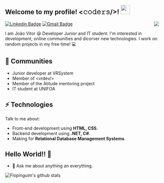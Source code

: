 <h2> Welcome to my profile! <𝚌𝚘𝚍𝚎𝚛𝚜/>! <img src="https://media.tenor.com/PyjNatcnVYUAAAAi/club-penguin-mopping.gif" width="30px"></h2>

<img align='right' src='https://media.tenor.com/W5qtl0HYoLYAAAAi/catscafe-penguin.gif' width='"'>

[![Linkedin Badge](https://img.shields.io/badge/-João_Vitor_Damasceno-blue?style=flat-square&logo=Linkedin&logoColor=white&link=https://www.linkedin.com/in/harshkumarkhatri/)](https://www.linkedin.com/in/joão-vitor-damasceno-43b161164/) 
[![Gmail Badge](https://img.shields.io/badge/-08joaovitor01@gmail.com-c14438?style=flat-square&logo=Gmail&logoColor=white&link=mailto:08joaovitor01@gmail.com)](mailto:08joaovitor01@gmail.com)

I am João Vitor 😃 Developer Junior and IT student. I'm interested in development, online communities and dicorver new technologies. I work on random projects in my free time! 💻
## 👯 Communities
* Junior developer at VRSystem
* Member of &lt;vrdev/&gt;
* Member of the Atitude mentoring project
* IT student at UNIFOA
## ⚡ Technologies
Talk to me about:
- Front-end development using **HTML, CSS**.
- Backend development using **.NET, C#**.
- Making for **Relational Database Management Systems**.
## Hello World!! 🤔
- 💬 Ask me about anything an everything.
  
![Flopinguim's github stats](https://github-readme-stats.vercel.app/api?username=flopinguim&hide=["issues"]&show_icons=true)
